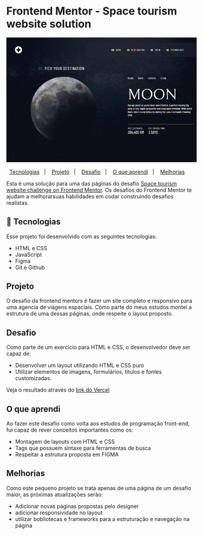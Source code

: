 # Frontend Mentor - Space tourism website solution

<p align="center">
  <img alt="License" src="./assets/preview.png">
</p>

<p align="center">
  <a href="#-tecnologias">Tecnologias</a>&nbsp;&nbsp;&nbsp;|&nbsp;&nbsp;&nbsp;
  <a href="#projeto">Projeto</a>&nbsp;&nbsp;&nbsp;|&nbsp;&nbsp;&nbsp;
  <a href="#desafio">Desafio</a>&nbsp;&nbsp;&nbsp;|&nbsp;&nbsp;&nbsp;
  <a href="#O-que-aprendi">O que aprendi</a>&nbsp;&nbsp;&nbsp;|&nbsp;&nbsp;&nbsp;
  <a href="#melhorias">Melhorias</a>&nbsp;&nbsp;&nbsp;&nbsp;&nbsp;&nbsp;
</p>

Esta é uma solução para uma das páginas do desafio [Space tourism website challenge on Frontend Mentor](https://www.frontendmentor.io/challenges/space-tourism-multipage-website-gRWj1URZ3). Os desafios do Frontend Mentor te ajudam a melhorarsuas habilidades em codar construindo desafios realistas. 

## 🚀 Tecnologias

Esse projeto foi desenvolvido com as seguintes tecnologias:

- HTML e CSS
- JavaScript
- Figma
- Git e Github

## Projeto

O desafio da frontend mentors é fazer um site completo e responsivo para uma agencia de viagens espaciais. Como parte do meus estudos montei a estrutura de uma dessas páginas, onde respeite o layout proposto.

## Desafio

Como parte de um exercicio para HTML e CSS, o desenvolvedor deve ser capaz de:

- Desenvolver um layout utilizando HTML e CSS puro
- Utilizar elementos de imagens, formulários, títulos e fontes customizadas.

Veja o resultado através do <a href="https://space-travel-iota.vercel.app/">link do Vercel</a>

## O que aprendi

Ao fazer este desafio como volta aos estudos de programação front-end, fui capaz de rever conceitos importantes como os:

- Montagem de layouts com HTML e CSS
- Tags que possuem sintaxe para ferramentas de busca
- Respeitar a estrutura proposta em FIGMA

## Melhorias

Como este pequeno projeto se trata apenas de uma página de um desafio maior, as próximas atualizações serão:

- Adicionar novas páginas propostas pelo designer
- adicionar responsividade no layout
- utilizar bobliotecas e frameworks para a estruturação e navegação na página
